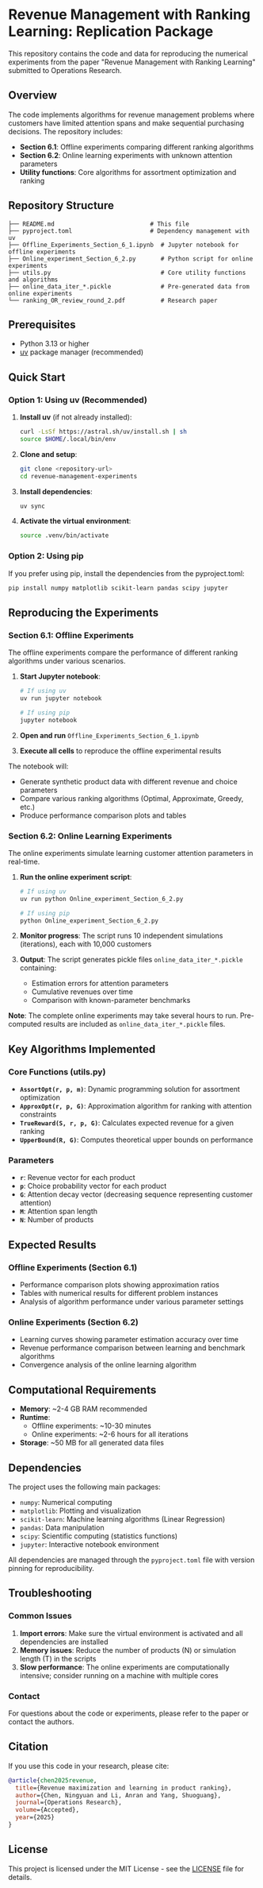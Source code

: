 # Revenue Management with Ranking Learning: Replication Package

This repository contains the code and data for reproducing the numerical experiments from the paper "Revenue Management with Ranking Learning" submitted to Operations Research.

## Overview

The code implements algorithms for revenue management problems where customers have limited attention spans and make sequential purchasing decisions. The repository includes:

- **Section 6.1**: Offline experiments comparing different ranking algorithms
- **Section 6.2**: Online learning experiments with unknown attention parameters
- **Utility functions**: Core algorithms for assortment optimization and ranking

## Repository Structure

```
├── README.md                           # This file
├── pyproject.toml                      # Dependency management with uv
├── Offline_Experiments_Section_6_1.ipynb  # Jupyter notebook for offline experiments
├── Online_experiment_Section_6_2.py       # Python script for online experiments
├── utils.py                               # Core utility functions and algorithms
├── online_data_iter_*.pickle              # Pre-generated data from online experiments
└── ranking_OR_review_round_2.pdf          # Research paper
```

## Prerequisites

- Python 3.13 or higher
- [uv](https://github.com/astral-sh/uv) package manager (recommended)

## Quick Start

### Option 1: Using uv (Recommended)

1. **Install uv** (if not already installed):
   ```bash
   curl -LsSf https://astral.sh/uv/install.sh | sh
   source $HOME/.local/bin/env
   ```

2. **Clone and setup**:
   ```bash
   git clone <repository-url>
   cd revenue-management-experiments
   ```

3. **Install dependencies**:
   ```bash
   uv sync
   ```

4. **Activate the virtual environment**:
   ```bash
   source .venv/bin/activate
   ```

### Option 2: Using pip

If you prefer using pip, install the dependencies from the pyproject.toml:

```bash
pip install numpy matplotlib scikit-learn pandas scipy jupyter
```

## Reproducing the Experiments

### Section 6.1: Offline Experiments

The offline experiments compare the performance of different ranking algorithms under various scenarios.

1. **Start Jupyter notebook**:
   ```bash
   # If using uv
   uv run jupyter notebook
   
   # If using pip
   jupyter notebook
   ```

2. **Open and run** `Offline_Experiments_Section_6_1.ipynb`

3. **Execute all cells** to reproduce the offline experimental results

The notebook will:
- Generate synthetic product data with different revenue and choice parameters
- Compare various ranking algorithms (Optimal, Approximate, Greedy, etc.)
- Produce performance comparison plots and tables

### Section 6.2: Online Learning Experiments

The online experiments simulate learning customer attention parameters in real-time.

1. **Run the online experiment script**:
   ```bash
   # If using uv
   uv run python Online_experiment_Section_6_2.py
   
   # If using pip
   python Online_experiment_Section_6_2.py
   ```

2. **Monitor progress**: The script runs 10 independent simulations (iterations), each with 10,000 customers

3. **Output**: The script generates pickle files `online_data_iter_*.pickle` containing:
   - Estimation errors for attention parameters
   - Cumulative revenues over time
   - Comparison with known-parameter benchmarks

**Note**: The complete online experiments may take several hours to run. Pre-computed results are included as `online_data_iter_*.pickle` files.

## Key Algorithms Implemented

### Core Functions (utils.py)

- **`AssortOpt(r, p, m)`**: Dynamic programming solution for assortment optimization
- **`ApproxOpt(r, p, G)`**: Approximation algorithm for ranking with attention constraints  
- **`TrueReward(S, r, p, G)`**: Calculates expected revenue for a given ranking
- **`UpperBound(R, G)`**: Computes theoretical upper bounds on performance

### Parameters

- **`r`**: Revenue vector for each product
- **`p`**: Choice probability vector for each product
- **`G`**: Attention decay vector (decreasing sequence representing customer attention)
- **`M`**: Attention span length
- **`N`**: Number of products

## Expected Results

### Offline Experiments (Section 6.1)
- Performance comparison plots showing approximation ratios
- Tables with numerical results for different problem instances
- Analysis of algorithm performance under various parameter settings

### Online Experiments (Section 6.2) 
- Learning curves showing parameter estimation accuracy over time
- Revenue performance comparison between learning and benchmark algorithms
- Convergence analysis of the online learning algorithm

## Computational Requirements

- **Memory**: ~2-4 GB RAM recommended
- **Runtime**: 
  - Offline experiments: ~10-30 minutes
  - Online experiments: ~2-6 hours for all iterations
- **Storage**: ~50 MB for all generated data files

## Dependencies

The project uses the following main packages:

- `numpy`: Numerical computing
- `matplotlib`: Plotting and visualization  
- `scikit-learn`: Machine learning algorithms (Linear Regression)
- `pandas`: Data manipulation
- `scipy`: Scientific computing (statistics functions)
- `jupyter`: Interactive notebook environment

All dependencies are managed through the `pyproject.toml` file with version pinning for reproducibility.

## Troubleshooting

### Common Issues

1. **Import errors**: Make sure the virtual environment is activated and all dependencies are installed
2. **Memory issues**: Reduce the number of products (N) or simulation length (T) in the scripts
3. **Slow performance**: The online experiments are computationally intensive; consider running on a machine with multiple cores

### Contact

For questions about the code or experiments, please refer to the paper or contact the authors.

## Citation

If you use this code in your research, please cite:

```bibtex
@article{chen2025revenue,
  title={Revenue maximization and learning in product ranking},
  author={Chen, Ningyuan and Li, Anran and Yang, Shuoguang},
  journal={Operations Research},
  volume={Accepted},
  year={2025}
}
```

## License

This project is licensed under the MIT License - see the [LICENSE](LICENSE) file for details.